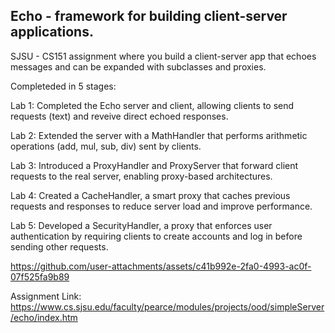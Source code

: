 ## Echo - framework for building client-server applications.
SJSU - CS151 assignment where you build a client-server app that echoes messages and can be expanded with subclasses and proxies.




Completeded in 5 stages:

Lab 1: Completed the Echo server and client, allowing clients to send requests (text) and reveive direct echoed responses.

Lab 2: Extended the server with a MathHandler that performs arithmetic operations (add, mul, sub, div) sent by clients.

Lab 3: Introduced a ProxyHandler and ProxyServer that forward client requests to the real server, enabling proxy-based architectures.

Lab 4: Created a CacheHandler, a smart proxy that caches previous requests and responses to reduce server load and improve performance.

Lab 5: Developed a SecurityHandler, a proxy that enforces user authentication by requiring clients to create accounts and log in before sending other requests.






https://github.com/user-attachments/assets/c41b992e-2fa0-4993-ac0f-07f525fa9b89



Assignment Link: https://www.cs.sjsu.edu/faculty/pearce/modules/projects/ood/simpleServer/echo/index.htm 
